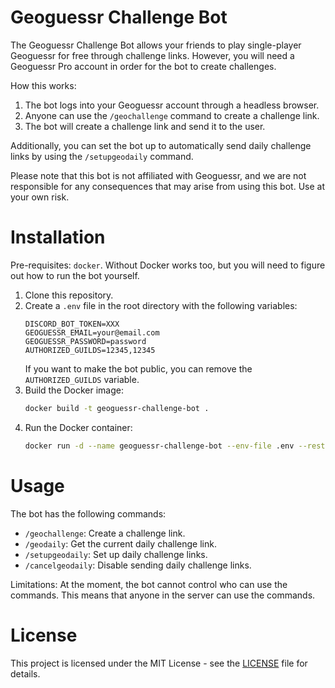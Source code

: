 # Geoguessr Challenge Bot

The Geoguessr Challenge Bot allows your friends to play single-player Geoguessr for free through challenge links. However, you will need a Geoguessr Pro account in order for the bot to create challenges.

How this works:
1. The bot logs into your Geoguessr account through a headless browser.
2. Anyone can use the `/geochallenge` command to create a challenge link.
3. The bot will create a challenge link and send it to the user.

Additionally, you can set the bot up to automatically send daily challenge links by using the `/setupgeodaily` command.

Please note that this bot is not affiliated with Geoguessr, and we are not responsible for any consequences that may arise from using this bot. Use at your own risk.

# Installation

Pre-requisites: `docker`. Without Docker works too, but you will need to figure out how to run the bot yourself.

1. Clone this repository.
2. Create a `.env` file in the root directory with the following variables:
    ```dotenv
    DISCORD_BOT_TOKEN=XXX
    GEOGUESSR_EMAIL=your@email.com
    GEOGUESSR_PASSWORD=password
    AUTHORIZED_GUILDS=12345,12345
    ```
   If you want to make the bot public, you can remove the `AUTHORIZED_GUILDS` variable.
3. Build the Docker image:
    ```bash
    docker build -t geoguessr-challenge-bot .
    ```
4. Run the Docker container:
    ```bash
    docker run -d --name geoguessr-challenge-bot --env-file .env --restart on-failure -v data:/geoguessr/data geoguessr-challenge-bot:latest
    ```

# Usage

The bot has the following commands:
- `/geochallenge`: Create a challenge link.
- `/geodaily`: Get the current daily challenge link.
- `/setupgeodaily`: Set up daily challenge links.
- `/cancelgeodaily`: Disable sending daily challenge links.

Limitations: At the moment, the bot cannot control who can use the commands. This means that anyone in the server can use the commands.

# License

This project is licensed under the MIT License - see the [LICENSE](LICENSE) file for details.

